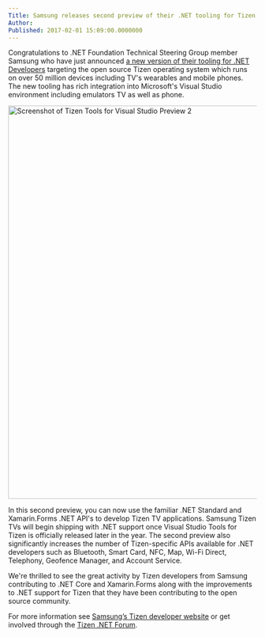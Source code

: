 ```yaml
---
Title: Samsung releases second preview of their .NET tooling for Tizen
Author: 
Published: 2017-02-01 15:09:00.0000000
---
```

<p>Congratulations to .NET Foundation Technical Steering Group member Samsung who have just announced <a href="https://developer.tizen.org/development/preview">a new version of their tooling for .NET Developers</a> targeting the open source Tizen operating system which runs on over 50 million devices including TV's wearables and mobile phones. The new tooling has rich integration into Microsoft's Visual Studio environment including emulators TV as well as phone.</p>

<p><img src="assets/posts/tizen-preview-2.png" width="795" alt="Screenshot of Tizen Tools for Visual Studio Preview 2" /></p>

<p>In this second preview, you can now use the familiar .NET Standard and Xamarin.Forms .NET API's to develop Tizen TV applications. Samsung Tizen TVs will begin shipping with .NET support once Visual Studio Tools for Tizen is officially released later in the year. The second preview also significantly increases the number of Tizen-specific APIs available for .NET developers such as Bluetooth, Smart Card, NFC, Map, Wi-Fi Direct, Telephony, Geofence Manager, and Account Service.</p>

<p>We're thrilled to see the great activity by Tizen developers from Samsung contributing to .NET Core and Xamarin.Forms along with the improvements to .NET support for Tizen that they have been contributing to the open source community.</p>

<p>For more information see <a href="https://developer.tizen.org/development/preview">Samsung’s Tizen developer website</a> or get involved through the <a href="https://developer.tizen.org/forums/tizen-.net/active">Tizen .NET Forum</a>.</p>
